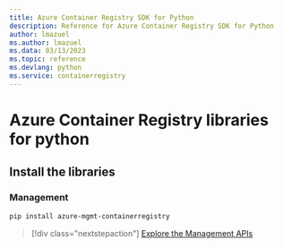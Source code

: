```yaml
---
title: Azure Container Registry SDK for Python
description: Reference for Azure Container Registry SDK for Python
author: lmazuel
ms.author: lmazuel
ms.data: 03/13/2023
ms.topic: reference
ms.devlang: python
ms.service: containerregistry
---
```

# Azure Container Registry libraries for python

## Install the libraries


### Management

```bash
pip install azure-mgmt-containerregistry
```
> [!div class="nextstepaction"]
> [Explore the Management APIs](/python/api/overview/azure/containerregistry/management)